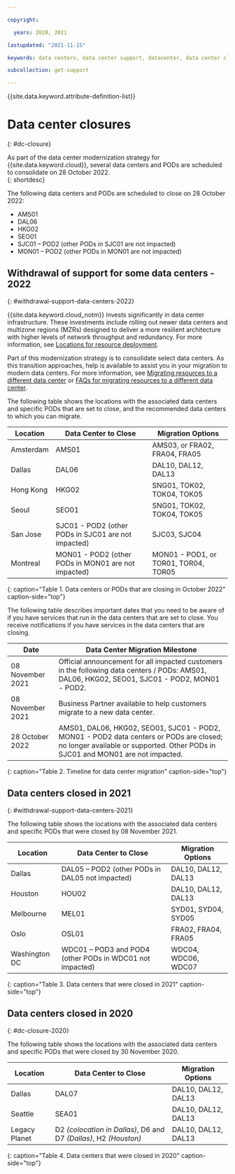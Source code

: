 ```yaml
---

copyright:

  years: 2020, 2021

lastupdated: "2021-11-15"

keywords: data centers, data center support, datacenter, data center closure

subcollection: get-support

---
```


{{site.data.keyword.attribute-definition-list}}

# Data center closures
{: #dc-closure}

As part of the data center modernization strategy for {{site.data.keyword.cloud}}, several data centers and PODs are scheduled to consolidate on 28 October 2022.  
{: shortdesc}

The following data centers and PODs are scheduled to close on 28 October 2022:
* AMS01
* DAL06
* HKG02
* SEO01
* SJC01 – POD2 (other PODs in SJC01 are not impacted)
* MON01 – POD2  (other PODs in MON01 are not impacted)

## Withdrawal of support for some data centers - 2022
{: #withdrawal-support-data-centers-2022}

{{site.data.keyword.cloud_notm}} invests significantly in data center infrastructure. These investments include rolling out newer data centers and multizone regions (MZRs) designed to deliver a more resilient architecture with higher levels of network throughput and redundancy. For more information, see [Locations for resource deployment](/docs/overview?topic=overview-locations).

Part of this modernization strategy is to consolidate select data centers. As this transition approaches, help is available to assist you in your migration to modern data centers. For more information, see [Migrating resources to a different data center](/docs/account?topic=account-migrate-data-center) or [FAQs for migrating resources to a different data center](/docs/account?topic=account-faqs-dc-closure).

The following table shows the locations with the associated data centers and specific PODs that are set to close, and the recommended data centers to which you can migrate.  

| Location      | Data Center to Close |  Migration Options  |
|---------------|----------------------|---------------------|
| Amsterdam     | AMS01     | AMS03, or FRA02, FRA04, FRA05  | 
| Dallas        | DAL06                | DAL10, DAL12, DAL13 | 
| Hong Kong     | HKG02         | SNG01, TOK02, TOK04, TOK05 |
| Seoul         | SEO01         | SNG01, TOK02, TOK04, TOK05 | 
| San Jose      | SJC01 - POD2 (other PODs in SJC01 are not impacted) | SJC03, SJC04 | 
| Montreal      | MON01 - POD2 (other PODs in MON01 are not impacted) | MON01 - POD1, or TOR01, TOR04, TOR05 | 
{: caption="Table 1. Data centers or PODs that are closing in October 2022" caption-side="top"}

The following table describes important dates that you need to be aware of if you have services that run in the data centers that are set to close. You receive notifications if you have services in the data centers that are closing.

| Date           | Data Center Migration Milestone |
|----------------|---------------------------------|
| 08 November 2021 | Official announcement for all impacted customers in the following data centers / PODs: AMS01, DAL06, HKG02, SEO01, SJC01 - POD2, MON01 - POD2.|
| 08 November 2021 | Business Partner available to help customers migrate to a new data center. |
| 28 October 2022  | AMS01, DAL06, HKG02, SEO01, SJC01 - POD2, MON01 - POD2 data centers or PODs are closed; no longer available or supported. Other PODs in SJC01 and MON01 are not impacted. |
{: caption="Table 2. Timeline for data center migration" caption-side="top"}

## Data centers closed in 2021
{: #withdrawal-support-data-centers-2021}

The following table shows the locations with the associated data centers and specific PODs that were closed by 08 November 2021.

| Location      | Data Center to Close |  Migration Options  |
|---------------|----------------------|---------------------|
| Dallas        | DAL05 – POD2 (other PODs in DAL05 not impacted)  | DAL10, DAL12, DAL13  | 
| Houston       | HOU02                | DAL10, DAL12, DAL13 | 
| Melbourne     | MEL01 | SYD01, SYD04, SYD05 |
| Oslo          | OSL01                | FRA02, FRA04, FRA05 | 
| Washington DC | WDC01 – POD3 and POD4 (other PODs in WDC01 not impacted) | WDC04, WDC06, WDC07 | 
{: caption="Table 3. Data centers that were closed in 2021" caption-side="top"}


## Data centers closed in 2020
{: #dc-closure-2020}

The following table shows the locations with the associated data centers and specific PODs that were closed by 30 November 2020. 

| Location      | Data Center to Close | Migration Options |
|---------------|----------------------|-------------------|
| Dallas        | DAL07 | DAL10, DAL12, DAL13 | 
| Seattle       | SEA01 | DAL10, DAL12, DAL13 |
| Legacy Planet | D2 *(colocation in Dallas)*, D6 and D7 *(Dallas)*, H2 *(Houston)*  | DAL10, DAL12, DAL13 |
{: caption="Table 4. Data centers that were closed in 2020" caption-side="top"}
